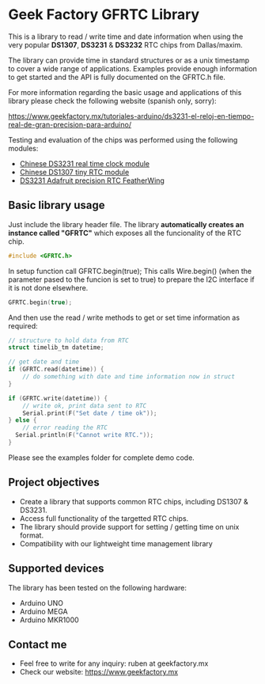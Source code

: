 # Geek Factory GFRTC Library #

This is a library to read / write time and date information when using the very popular __DS1307__, __DS3231__ & __DS3232__ RTC chips from Dallas/maxim.

The library can provide time in standard structures or as a unix timestamp to cover a wide range of applications. Examples provide enough information to get started and the API is fully documented on the GFRTC.h file.

For more information regarding the basic usage and applications of this library please check the following website (spanish only, sorry):

https://www.geekfactory.mx/tutoriales-arduino/ds3231-el-reloj-en-tiempo-real-de-gran-precision-para-arduino/

Testing and evaluation of the chips was performed using the following modules:

* [Chinese DS3231 real time clock module](https://www.geekfactory.mx/tienda/modulos/generales/ds3231-modulo-reloj-en-tiempo-real-rtc/)
* [Chinese DS1307 tiny RTC module](https://www.geekfactory.mx/tienda/modulos/generales/ds1307-modulo-tiny-rtc-reloj-en-tiempo-real/)
* [DS3231 Adafruit precision RTC FeatherWing](https://www.geekfactory.mx/tienda/tarjetas/feather/adafruit-ds3231-precision-rtc-featherwing/)

## Basic library usage ##

Just include the library header file. The library **automatically creates an instance called "GFRTC"** which exposes all the funcionality of the RTC chip.

```cpp
#include <GFRTC.h>
```

In setup function call GFRTC.begin(true); This calls Wire.begin() (when the parameter pased to the funcion is set to true) to prepare the I2C interface if it is not done elsewhere.

```cpp
GFRTC.begin(true);
```

And then use the read / write methods to get or set time information as required:

```cpp
// structure to hold data from RTC
struct timelib_tm datetime;

// get date and time
if (GFRTC.read(datetime)) {
    // do something with date and time information now in struct
}

if (GFRTC.write(datetime)) {
    // write ok, print data sent to RTC
    Serial.print(F("Set date / time ok"));
} else {
    // error reading the RTC
  Serial.println(F("Cannot write RTC."));
}
```

Please see the examples folder for complete demo code.

## Project objectives ##

* Create a library that supports common RTC chips, including DS1307 & DS3231.
* Access full functionality of the targetted RTC chips.
* The library should provide support for setting / getting time on unix format.
* Compatibility with our lightweight time management library

## Supported devices ##

The library has been tested on the following hardware:

* Arduino UNO
* Arduino MEGA
* Arduino MKR1000

## Contact me ##

* Feel free to write for any inquiry: ruben at geekfactory.mx 
* Check our website: https://www.geekfactory.mx
